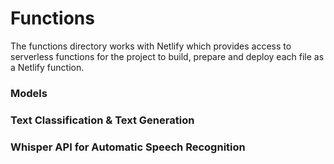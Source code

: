 # Functions

The functions directory works with Netlify which provides access to serverless functions for the project to build, prepare and deploy each file as a Netlify function.

### Models

### Text Classification & Text Generation

### Whisper API for Automatic Speech Recognition

